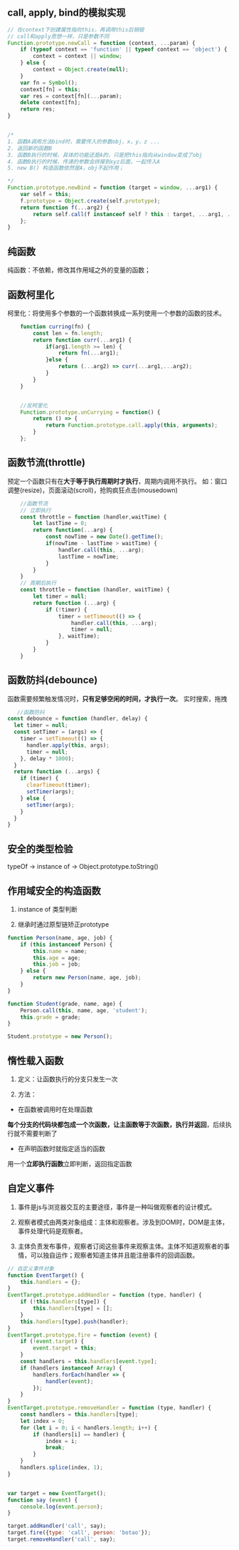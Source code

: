 ## call, apply, bind的模拟实现 

```javascript
// 在context下创建属性指向this，再调用this后销毁
// call和apply思想一样，只是参数不同
Function.prototype.newCall = function (context, ...param) {
    if (typeof context == 'function' || typeof context == 'object') {
        context = context || window;
    } else {
        context = Object.create(null);
    }
    var fn = Symbol();
    context[fn] = this;
    var res = context[fn](...param);
    delete context[fn];
    return res;
}


/*
1. 函数A调用方法bind时，需要传入的参数obj，x，y，z ...
2. 返回新的函数B
3. 函数B执行的时候，具体的功能还是A的，只是把this指向从window变成了obj
4. 函数B执行的时候，传递的参数会拼接到xyz后面，一起传入A
5. new B() 构造函数依然是A，obj不起作用；

*/
Function.prototype.newBind = function (target = window, ...arg1) {
    var self = this;
    f.prototype = Object.create(self.prototype);
    return function f(...arg2) {
        return self.call(f instanceof self ? this : target, ...arg1, ...arg2);
    };
}

```


## 纯函数

纯函数：不依赖，修改其作用域之外的变量的函数；

## 函数柯里化

柯里化：将使用多个参数的一个函数转换成一系列使用一个参数的函数的技术。
    
```javascript
    function curring(fn) {
        const len = fn.length;
        return function curr(...arg1) {
            if(arg1.length >= len) {
                return fn(...arg1);
            }else {
                return (...arg2) => curr(...arg1,...arg2); 
            }
        }
    }


    //反柯里化
    Function.prototype.unCurrying = function() {
        return () => {
            return Function.prototype.call.apply(this, arguments);
        }
    };  
```

## 函数节流(throttle)

预定一个函数只有在**大于等于执行周期时才执行**，周期内调用不执行。
如：窗口调整(resize)，页面滚动(scroll)，抢购疯狂点击(mousedown)

```javascript
    //函数节流
	// 立即执行
    const throttle = function (handler,waitTime) {
        let lastTime = 0;
        return function(...arg) {
            const nowTime = new Date().getTime();
            if(nowTime - lastTime > waitTime) {
                handler.call(this, ...arg);
                lastTime = nowTime;
            }
        }
    }
	// 周期后执行
    const throttle = function (handler, waitTime) {
        let timer = null;
        return function (...arg) {
            if (!timer) {
                timer = setTimeout(() => {
                    handler.call(this, ...arg);
                    timer = null;
                }, waitTime);
            }
        }
    }
```

## 函数防抖(debounce)

函数需要频繁触发情况时，**只有足够空闲的时间，才执行一次**。
实时搜索，拖拽

```javascript
   //函数防抖
const debounce = function (handler, delay) {
  let timer = null;
  const setTimer = (args) => {
    timer = setTimeout(() => {
      handler.apply(this, args);
      timer = null;
    }, delay * 1000);
  }
  return function (...args) {
    if (timer) {
      clearTimeout(timer);
      setTimer(args);
    } else {
      setTimer(args);
    }
  } 
}
```

## 安全的类型检验

typeOf -> instance of -> Object.prototype.toString()

## 作用域安全的构造函数

1. instance of 类型判断  

2. 继承时通过原型链矫正prototype

```javascript
function Person(name, age, job) {
    if (this instanceof Person) {
        this.name = name;            
        this.age = age;
        this.job = job;
    } else {
        return new Person(name, age, job);
    }    
}    

function Student(grade, name, age) {
    Person.call(this, name, age, 'student');
    this.grade = grade;
} 

Student.prototype = new Person();
```

## 惰性载入函数

1. 定义：让函数执行的分支只发生一次

2. 方法：

- 在函数被调用时在处理函数

**每个分支的代码块都包成一个次函数，让主函数等于次函数，执行并返回**，后续执行就不需要判断了

- 在声明函数时就指定适当的函数

用一个**立即执行函数**立即判断，返回指定函数

## 自定义事件

1. 事件是js与浏览器交互的主要途径，事件是一种叫做观察者的设计模式。

2. 观察者模式由两类对象组成：主体和观察者。涉及到DOM时，DOM是主体，事件处理代码是观察者。

3. 主体负责发布事件，观察者订阅这些事件来观察主体。主体不知道观察者的事情，可以独自运作；观察者知道主体并且能注册事件的回调函数。

```javascript
// 自定义事件对象 
function EventTarget() {
    this.handlers = {};
}
EventTarget.prototype.addHandler = function (type, handler) {
    if (!this.handlers[type]) {
        this.handlers[type] = [];
    }
    this.handlers[type].push(handler);
}
EventTarget.prototype.fire = function (event) {
    if (!event.target) {
        event.target = this;
    }
    const handlers = this.handlers[event.type];
    if (handlers instanceof Array) {
        handlers.forEach(handler => {
            handler(event);
        });
    }
}
EventTarget.prototype.removeHandler = function (type, handler) {
    const handlers = this.handlers[type];
    let index = 0;
    for (let i = 0; i < handlers.length; i++) {
        if (handlers[i] == handler) {
            index = i;
            break;
        }
    }
    handlers.splice(index, 1);
}


var target = new EventTarget();
function say (event) {
    console.log(event.person);
}

target.addHandler('call', say);
target.fire({type: 'call', person: 'botao'});
target.removeHandler('call', say);
```

